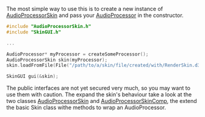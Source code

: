 The most simple way to use this is to create a new instance of [AudioProcessorSkin](https://github.com/audioD3CK/RenderSkinLib/blob/master/Source/AudioProcessorSkin.h) and pass your [AudioProcessor](https://github.com/julianstorer/JUCE/blob/master/modules/juce_audio_processors/processors/juce_AudioProcessor.h) in the constructor.

```c++
#include "AudioProcessorSkin.h"
#include "SkinGUI.h"

...

AudioProcessor* myProcessor = createSomeProcessor();
AudioProcessorSkin skin(myProcessor);
skin.loadFromFile(File("/path/to/a/skin/file/created/with/RenderSkin.d3ckskin"));

SkinGUI gui(&skin);


```

The public interfaces are not yet secured very much, so you may want to use them with caution.
The expand the skin's behaviour take a look at the two classes
[AudioProcessorSkin](https://github.com/audioD3CK/RenderSkinLib/blob/master/Source/AudioProcessorSkin.h)
and
[AudioProcessorSkinComp](https://github.com/audioD3CK/RenderSkinLib/blob/master/Source/AudioProcessorSkinComp.h),
the extend the basic Skin class withe methods to wrap an AudioProcessor.
